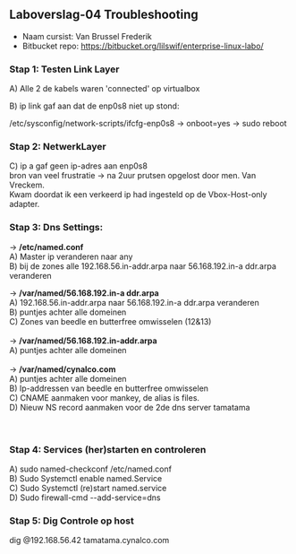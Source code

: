 ## Laboverslag-04 Troubleshooting

- Naam cursist: Van Brussel Frederik
- Bitbucket repo: https://bitbucket.org/lilswif/enterprise-linux-labo/

### Stap 1: Testen Link Layer
A) Alle 2 de kabels waren 'connected' op virtualbox

B) ip link gaf aan dat de enp0s8 niet up stond: <br>

/etc/sysconfig/network-scripts/ifcfg-enp0s8 -> onboot=yes -> sudo reboot

### Stap 2: NetwerkLayer
C) ip a gaf geen ip-adres aan enp0s8 <br>
bron van veel frustratie -> na 2uur prutsen opgelost door men. Van Vreckem. <br/>
Kwam doordat ik een verkeerd ip had ingesteld op de Vbox-Host-only adapter.

### Stap 3: Dns Settings:

-> **/etc/named.conf**<br/>
A) Master ip veranderen naar any<br/>
B) bij de zones alle 192.168.56.in-addr.arpa naar 56.168.192.in-a ddr.arpa veranderen <br/>

-> **/var/named/56.168.192.in-a ddr.arpa**  <br/>
A) 192.168.56.in-addr.arpa naar 56.168.192.in-a ddr.arpa veranderen  <br/>
B) puntjes achter alle domeinen<br/>
C) Zones van beedle en butterfree omwisselen (12&13)<br/><br/>
-> **/var/named/56.168.192.in-addr.arpa**<br/>
A) puntjes achter alle domeinen<br/><br>
-> **/var/named/cynalco.com**<br/>
A) puntjes achter alle domeinen <br/>
B) Ip-addressen van beedle en butterfree omwisselen <br/>
C) CNAME aanmaken voor mankey, de alias is files. <br/>
D) Nieuw NS record aanmaken voor de 2de dns server tamatama<br/>
<br/><br/>
### Stap 4: Services (her)starten en controleren 
A) sudo named-checkconf /etc/named.conf <br/>
B) Sudo Systemctl enable named.Service <br/>
C) Sudo Systemctl (re)start named.service <br/>
D) Sudo firewall-cmd --add-service=dns <br/>

### Stap 5: Dig Controle op host
dig @192.168.56.42 tamatama.cynalco.com 